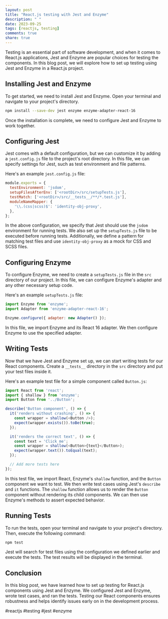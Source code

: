 ```yaml
---
layout: post
title: "React.js testing with Jest and Enzyme"
description: " "
date: 2023-09-25
tags: [reactjs, testing]
comments: true
share: true
---
```


Testing is an essential part of software development, and when it comes to React.js applications, Jest and Enzyme are popular choices for testing the components. In this blog post, we will explore how to set up testing using Jest and Enzyme in a React.js project.

## Installing Jest and Enzyme

To get started, we need to install Jest and Enzyme. Open your terminal and navigate to your project's directory.

```bash
npm install --save-dev jest enzyme enzyme-adapter-react-16
```

Once the installation is complete, we need to configure Jest and Enzyme to work together.

## Configuring Jest

Jest comes with a default configuration, but we can customize it by adding a `jest.config.js` file to the project's root directory. In this file, we can specify settings for Jest, such as test environment and file patterns.

Here's an example `jest.config.js` file:

```javascript
module.exports = {
  testEnvironment: 'jsdom',
  setupFilesAfterEnv: ['<rootDir>/src/setupTests.js'],
  testMatch: ['<rootDir>/src/__tests__/**/*.test.js'],
  moduleNameMapper: {
    '\\.(css|scss)$': 'identity-obj-proxy',
  },
};
```

In the above configuration, we specify that Jest should use the `jsdom` environment for running tests. We also set up the `setupTests.js` file to be executed before running tests. Additionally, we define a pattern for matching test files and use `identity-obj-proxy` as a mock for CSS and SCSS files.

## Configuring Enzyme

To configure Enzyme, we need to create a `setupTests.js` file in the `src` directory of our project. In this file, we can configure Enzyme's adapter and any other necessary setup code.

Here's an example `setupTests.js` file:

```javascript
import Enzyme from 'enzyme';
import Adapter from 'enzyme-adapter-react-16';

Enzyme.configure({ adapter: new Adapter() });
```

In this file, we import Enzyme and its React 16 adapter. We then configure Enzyme to use the specified adapter.

## Writing Tests

Now that we have Jest and Enzyme set up, we can start writing tests for our React components. Create a `__tests__` directory in the `src` directory and put your test files inside it.

Here's an example test file for a simple component called `Button.js`:

```javascript
import React from 'react';
import { shallow } from 'enzyme';
import Button from '../Button';

describe('Button component', () => {
  it('renders without crashing', () => {
    const wrapper = shallow(<Button />);
    expect(wrapper.exists()).toBe(true);
  });

  it('renders the correct text', () => {
    const text = 'Click me';
    const wrapper = shallow(<Button>{text}</Button>);
    expect(wrapper.text()).toEqual(text);
  });

  // Add more tests here
});
```

In this test file, we import React, Enzyme's `shallow` function, and the `Button` component we want to test. We then write test cases using Jest's `describe` and `it` functions. The `shallow` function allows us to render the `Button` component without rendering its child components. We can then use Enzyme's methods to assert expected behavior.

## Running Tests

To run the tests, open your terminal and navigate to your project's directory. Then, execute the following command:

```bash
npm test
```

Jest will search for test files using the configuration we defined earlier and execute the tests. The test results will be displayed in the terminal.

## Conclusion

In this blog post, we have learned how to set up testing for React.js components using Jest and Enzyme. We configured Jest and Enzyme, wrote test cases, and ran the tests. Testing our React components ensures robustness and helps identify issues early on in the development process.

#reactjs #testing #jest #enzyme